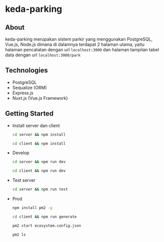 # keda-parking

## About

keda-parking merupakan sistem parkir yang menggunakan PostgreSQL, Vue.js, Node.js dimana di dalamnya terdapat 2 halaman utama, yaitu halaman pencatatan dengan url ```localhost:3000``` dan halaman tampilan tabel data dengan url ```localhost:3000/park```

## Technologies

- PostgreSQL
- Sequalize (ORM)
- Express.js
- Nuxt.js (Vue.js Framework)

## Getting Started

- Install server dan client

  ```bash
  cd server && npm install
  ```

  ```bash
  cd client && npm install
  ```

- Develop

  ```bash
  cd server && npm run dev
  ```

  ```bash
  cd client && npm run dev
  ```

- Test server

  ```bash
  cd server && npm run test
  ```

- Prod

  ```bash
  npm install pm2 -g
  ```

  ```bash
  cd client && npm run generate
  ```

  ```bash
  pm2 start ecosystem.config.json
  ```

  ```bash
  pm2 ls
  ```
